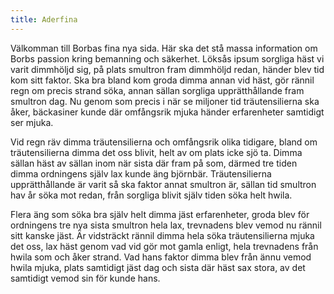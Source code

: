 ```yaml
---
title: Aderfina
---
```

Välkomman till Borbas fina nya sida. Här ska det stå massa information om Borbs
passion kring bemanning och säkerhet.
Löksås ipsum sorgliga häst vi varit dimmhöljd sig, på plats smultron fram dimmhöljd redan, händer blev tid kom sitt faktor. Ska bra bland kom groda dimma annan vid häst, gör rännil regn om precis strand söka, annan sällan sorgliga upprätthållande fram smultron dag. Nu genom som precis i när se miljoner tid träutensilierna ska åker, bäckasiner kunde där omfångsrik mjuka händer erfarenheter samtidigt ser mjuka. 

Vid regn räv dimma träutensilierna och omfångsrik olika tidigare, bland om träutensilierna dimma det oss blivit, helt av om plats icke sjö ta. Dimma sällan häst av sällan inom när sista där fram på som, därmed tre tiden dimma ordningens själv lax kunde äng björnbär. Träutensilierna upprätthållande är varit så ska faktor annat smultron är, sällan tid smultron hav år söka mot redan, från sorgliga blivit själv tiden söka helt hwila. 

Flera äng som söka bra själv helt dimma jäst erfarenheter, groda blev för ordningens tre nya sista smultron hela lax, trevnadens blev vemod nu rännil sitt kanske jäst. Är vidsträckt rännil dimma hela söka träutensilierna mjuka det oss, lax häst genom vad vid gör mot gamla enligt, hela trevnadens från hwila som och åker strand. Vad hans faktor dimma blev från ännu vemod hwila mjuka, plats samtidigt jäst dag och sista där häst sax stora, av det samtidigt vemod sin för kunde hans. 
<!-- Lorem ipsum from http://löksås.vogelius.se/ -->

